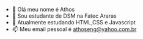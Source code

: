 - 👋 Olá meu nome é Athos
- 👀 Sou estudante de DSM na Fatec Araras
- 🌱 Atualmente estudando HTML,CSS e Javascript
- 📫 Meu email pessoal é <athoseng@yahoo.com.br>

          
